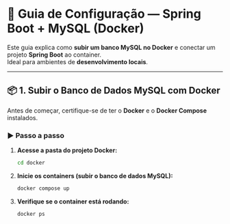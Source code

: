 # 🚀 Guia de Configuração — Spring Boot + MySQL (Docker)

Este guia explica como **subir um banco MySQL no Docker** e conectar um projeto **Spring Boot** ao container.  
Ideal para ambientes de **desenvolvimento locais**.

---

## 📦 1. Subir o Banco de Dados MySQL com Docker

Antes de começar, certifique-se de ter o **Docker** e o **Docker Compose** instalados.

### ▶️ Passo a passo

1. **Acesse a pasta do projeto Docker:**

   ```bash
   cd docker
2. **Inicie os containers (subir o banco de dados MySQL):**

   ```bash
   docker compose up

3. **Verifique se o container está rodando:**

   ```bash
   docker ps
